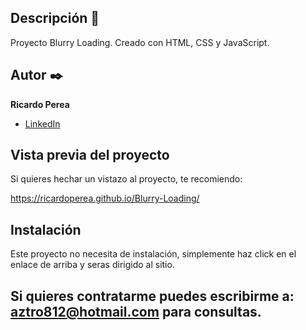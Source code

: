 ## Descripción 📑

Proyecto Blurry Loading.
Creado con HTML, CSS y JavaScript.

## Autor ✒️
**Ricardo Perea**

* [LinkedIn](https://www.linkedin.com/in/ricardo-perea/)


## Vista previa del proyecto
Si quieres hechar un vistazo al proyecto, te recomiendo:

https://ricardoperea.github.io/Blurry-Loading/

## Instalación 
Este proyecto no necesita de instalación, simplemente haz click en el enlace de arriba y seras dirigido al sitio.

## Si quieres contratarme puedes escribirme a: aztro812@hotmail.com para consultas.
